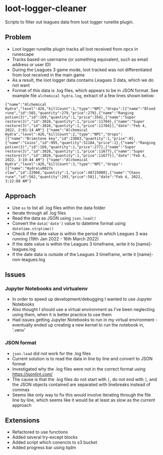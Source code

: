 # loot-logger-cleaner
Scripts to filter out leagues data from loot logger runelite plugin.

## Problem
- Loot logger runelite plugin tracks all loot received from npcs in runescape
- Tracks based on username (or something equivalent, such as email address or user ID)
- During the Leagues 3 game mode, loot tracked was not differentiated from loot received in the main game
- As a result, the loot logger data contains Leagues 3 data, which we do not want
- Format of this data is .log files, which appears to be in JSON format. See example file `alchemical hydra.log`, extract of a few lines shown below:

`{"name":"Alchemical Hydra","level":426,"killCount":1,"type":"NPC","drops":[{"name":"Blood rune","id":565,"quantity":279,"price":279},{"name":"Ranging potion(3)","id":169,"quantity":1,"price":354},{"name":"Super restore(3)","id":3026,"quantity":1,"price":11704},{"name":"Super restore(3)","id":3026,"quantity":1,"price":11704}],"date":"Feb 4, 2022, 2:01:14 AM"}
{"name":"Alchemical Hydra","level":426,"killCount":2,"type":"NPC","drops":[{"name":"Brimstone key","id":23083,"quantity":1,"price":0},{"name":"Coins","id":995,"quantity":51184,"price":1},{"name":"Ranging potion(3)","id":169,"quantity":1,"price":277},{"name":"Super restore(3)","id":3026,"quantity":1,"price":11677},{"name":"Super restore(3)","id":3026,"quantity":1,"price":11677}],"date":"Feb 4, 2022, 3:19:44 AM"}
{"name":"Alchemical Hydra","level":426,"killCount":3,"type":"NPC","drops":[{"name":"Hydra\u0027s claw","id":22966,"quantity":1,"price":48725000},{"name":"Chaos rune","id":562,"quantity":293,"price":58}],"date":"Feb 4, 2022, 3:22:08 AM"}`

## Approach
- Use `os` to list all .log files within the data folder
- Iterate through all .log files
- Read the data as JSON using `json.load()`
- Convert the `data['date']` value to datetime format using `datetime.strptime()`
- Check if the date value is within the period in which Leagues 3 was running (19th Jan 2022 - 16th March 2022)
- If the date value is within the Leagues 3 timeframe, write it to [name]-leagues.log
- If the date data is outside of the Leagues 3 timeframe, write it [name]-non-leagues.log

## Issues

### Jupyter Notebooks and virtualenv
- In order to speed up development/debugging I wanted to use Jupyter Notebooks
- Also thought I should use a virtual environment as I've been neglecting using them, when it is better practice to use them
- Had issues getting Jupyter Notebooks to run in my virtual environment - eventually ended up creating a new kernel to run the notebook in, '.venv'

### JSON format
- `json.load` did not work for the .log files
- Current solution is to read the data in line by line and convert to JSON format
- Investigated why the .log files were not in the correct format using https://jsonlint.com/
- The cause is that the .log files do not start with `[`, do not end with `]`, and the JSON objects contained are separated with linebreaks instead of commas
- Seems like only way to fix this would involve iterating through the file line by line, which seems like it would be at least as slow as the current approach

## Extensions
- Refactored to use functions
- Added several try-except blocks
- Added script which conencts to s3 bucket
- Added progress bar using tqdm